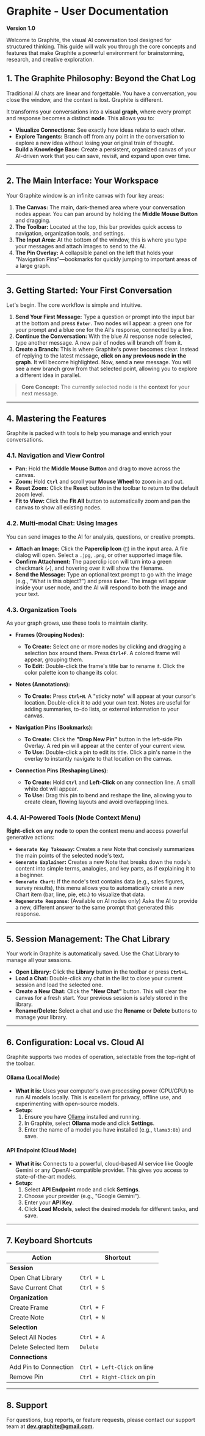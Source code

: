 
# Graphite - User Documentation

**Version 1.0**

Welcome to Graphite, the visual AI conversation tool designed for structured thinking. This guide will walk you through the core concepts and features that make Graphite a powerful environment for brainstorming, research, and creative exploration.

## 1. The Graphite Philosophy: Beyond the Chat Log

Traditional AI chats are linear and forgettable. You have a conversation, you close the window, and the context is lost. Graphite is different.

It transforms your conversations into a **visual graph**, where every prompt and response becomes a distinct **node**. This allows you to:

-   **Visualize Connections:** See exactly how ideas relate to each other.
-   **Explore Tangents:** Branch off from any point in the conversation to explore a new idea without losing your original train of thought.
-   **Build a Knowledge Base:** Create a persistent, organized canvas of your AI-driven work that you can save, revisit, and expand upon over time.

---

## 2. The Main Interface: Your Workspace

Your Graphite window is an infinite canvas with four key areas:

1.  **The Canvas:** The main, dark-themed area where your conversation nodes appear. You can pan around by holding the **Middle Mouse Button** and dragging.
2.  **The Toolbar:** Located at the top, this bar provides quick access to navigation, organization tools, and settings.
3.  **The Input Area:** At the bottom of the window, this is where you type your messages and attach images to send to the AI.
4.  **The Pin Overlay:** A collapsible panel on the left that holds your "Navigation Pins"—bookmarks for quickly jumping to important areas of a large graph.

---

## 3. Getting Started: Your First Conversation

Let's begin. The core workflow is simple and intuitive.

1.  **Send Your First Message:** Type a question or prompt into the input bar at the bottom and press **`Enter`**. Two nodes will appear: a green one for your prompt and a blue one for the AI's response, connected by a line.
2.  **Continue the Conversation:** With the blue AI response node selected, type another message. A new pair of nodes will branch off from it.
3.  **Create a Branch:** This is where Graphite's power becomes clear. Instead of replying to the latest message, **click on any previous node in the graph**. It will become highlighted. Now, send a new message. You will see a new branch grow from that selected point, allowing you to explore a different idea in parallel.

> **Core Concept:** The currently selected node is the **context** for your next message.

---

## 4. Mastering the Features

Graphite is packed with tools to help you manage and enrich your conversations.

### 4.1. Navigation and View Control

-   **Pan:** Hold the **Middle Mouse Button** and drag to move across the canvas.
-   **Zoom:** Hold **`Ctrl`** and scroll your **Mouse Wheel** to zoom in and out.
-   **Reset Zoom:** Click the **Reset** button in the toolbar to return to the default zoom level.
-   **Fit to View:** Click the **Fit All** button to automatically zoom and pan the canvas to show all existing nodes.

### 4.2. Multi-modal Chat: Using Images

You can send images to the AI for analysis, questions, or creative prompts.

-   **Attach an Image:** Click the **Paperclip Icon** (`📎`) in the input area. A file dialog will open. Select a `.jpg`, `.png`, or other supported image file.
-   **Confirm Attachment:** The paperclip icon will turn into a green checkmark (`✔`), and hovering over it will show the filename.
-   **Send the Message:** Type an optional text prompt to go with the image (e.g., "What is this object?") and press **`Enter`**. The image will appear inside your user node, and the AI will respond to both the image and your text.

### 4.3. Organization Tools

As your graph grows, use these tools to maintain clarity.

-   **Frames (Grouping Nodes):**
    -   **To Create:** Select one or more nodes by clicking and dragging a selection box around them. Press **`Ctrl+F`**. A colored frame will appear, grouping them.
    -   **To Edit:** Double-click the frame's title bar to rename it. Click the color palette icon to change its color.

-   **Notes (Annotations):**
    -   **To Create:** Press **`Ctrl+N`**. A "sticky note" will appear at your cursor's location. Double-click it to add your own text. Notes are useful for adding summaries, to-do lists, or external information to your canvas.

-   **Navigation Pins (Bookmarks):**
    -   **To Create:** Click the **"Drop New Pin"** button in the left-side Pin Overlay. A red pin will appear at the center of your current view.
    -   **To Use:** Double-click a pin to edit its title. Click a pin's name in the overlay to instantly navigate to that location on the canvas.

-   **Connection Pins (Reshaping Lines):**
    -   **To Create:** Hold **`Ctrl`** and **Left-Click** on any connection line. A small white dot will appear.
    -   **To Use:** Drag this pin to bend and reshape the line, allowing you to create clean, flowing layouts and avoid overlapping lines.

### 4.4. AI-Powered Tools (Node Context Menu)

**Right-click on any node** to open the context menu and access powerful generative actions:

-   **`Generate Key Takeaway`:** Creates a new Note that concisely summarizes the main points of the selected node's text.
-   **`Generate Explainer`:** Creates a new Note that breaks down the node's content into simple terms, analogies, and key parts, as if explaining it to a beginner.
-   **`Generate Chart`:** If the node's text contains data (e.g., sales figures, survey results), this menu allows you to automatically create a new Chart item (bar, line, pie, etc.) to visualize that data.
-   **`Regenerate Response`:** (Available on AI nodes only) Asks the AI to provide a new, different answer to the same prompt that generated this response.

---

## 5. Session Management: The Chat Library

Your work in Graphite is automatically saved. Use the Chat Library to manage all your sessions.

-   **Open Library:** Click the **Library** button in the toolbar or press **`Ctrl+L`**.
-   **Load a Chat:** Double-click any chat in the list to close your current session and load the selected one.
-   **Create a New Chat:** Click the **"New Chat"** button. This will clear the canvas for a fresh start. Your previous session is safely stored in the library.
-   **Rename/Delete:** Select a chat and use the **Rename** or **Delete** buttons to manage your library.

---

## 6. Configuration: Local vs. Cloud AI

Graphite supports two modes of operation, selectable from the top-right of the toolbar.

#### Ollama (Local Mode)

-   **What it is:** Uses your computer's own processing power (CPU/GPU) to run AI models locally. This is excellent for privacy, offline use, and experimenting with open-source models.
-   **Setup:**
    1.  Ensure you have [Ollama](https://ollama.com/) installed and running.
    2.  In Graphite, select **Ollama** mode and click **Settings**.
    3.  Enter the name of a model you have installed (e.g., `llama3:8b`) and save.

#### API Endpoint (Cloud Mode)

-   **What it is:** Connects to a powerful, cloud-based AI service like Google Gemini or any OpenAI-compatible provider. This gives you access to state-of-the-art models.
-   **Setup:**
    1.  Select **API Endpoint** mode and click **Settings**.
    2.  Choose your provider (e.g., "Google Gemini").
    3.  Enter your **API Key**.
    4.  Click **Load Models**, select the desired models for different tasks, and save.

---

## 7. Keyboard Shortcuts

| Action                  | Shortcut        |
| ----------------------- | --------------- |
| **Session**             |                 |
| Open Chat Library       | `Ctrl + L`      |
| Save Current Chat       | `Ctrl + S`      |
| **Organization**        |                 |
| Create Frame            | `Ctrl + F`      |
| Create Note             | `Ctrl + N`      |
| **Selection**           |                 |
| Select All Nodes        | `Ctrl + A`      |
| Delete Selected Item    | `Delete`        |
| **Connections**         |                 |
| Add Pin to Connection   | `Ctrl + Left-Click` on line |
| Remove Pin              | `Ctrl + Right-Click` on pin |

---

## 8. Support

For questions, bug reports, or feature requests, please contact our support team at **dev.graphite@gmail.com**.
